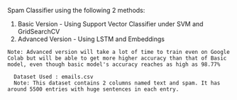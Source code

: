 
   
   Spam Classifier using the following 2 methods:

   1. Basic Version - Using Support Vector Classifier under SVM and GridSearchCV
   2. Advanced Version - Using LSTM and Embeddings


    Note: Advanced version will take a lot of time to train even on Google Colab but will be able to get more higher accuracy than that of Basic model, even though basic model's accuracy reaches as high as 98.77%

      Dataset Used : emails.csv
      Note: This dataset contains 2 columns named text and spam. It has around 5500 entries with huge sentences in each entry.
  


